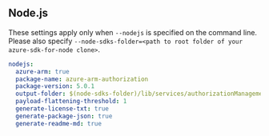 ## Node.js

These settings apply only when `--nodejs` is specified on the command line.
Please also specify `--node-sdks-folder=<path to root folder of your azure-sdk-for-node clone>`.

``` yaml $(nodejs)
nodejs:
  azure-arm: true
  package-name: azure-arm-authorization
  package-version: 5.0.1
  output-folder: $(node-sdks-folder)/lib/services/authorizationManagement
  payload-flattening-threshold: 1
  generate-license-txt: true
  generate-package-json: true
  generate-readme-md: true
```
